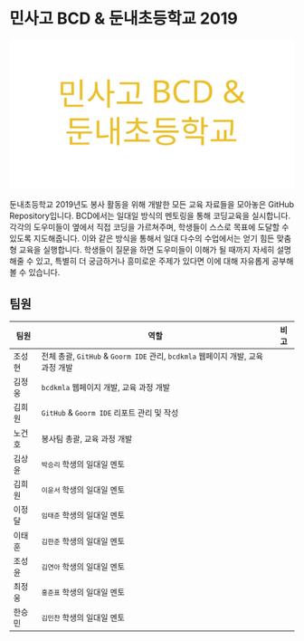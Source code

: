 # 민사고 BCD & 둔내초등학교 2019

![BCD Banner](Assets/BCDBanner.svg)

둔내초등학교 2019년도 봉사 활동을 위해 개발한 모든 교육 자료들을 모아놓은 GitHub Repository입니다. BCD에서는 일대일 방식의 멘토링을 통해 코딩교육을 실시합니다. 각각의 도우미들이 옆에서 직접 코딩을 가르쳐주며, 학생들이 스스로 목표에 도달할 수 있도록 지도해줍니다. 이와 같은 방식을 통해서 일대 다수의 수업에서는 얻기 힘든 맞춤형 교육을 실행합니다. 학생들이 질문을 하면 도우미들이 이해가 될 때까지 자세히 설명해줄 수 있고, 특별히 더 궁금하거나 흥미로운 주제가 있다면 이에 대해 자유롭게 공부해볼 수 있습니다.

## 팀원
|팀원|역할|비고|
|----|----|----|
|조성현|전체 총괄, `GitHub` & `Goorm IDE` 관리, `bcdkmla` 웹페이지 개발, 교육 과정 개발||
|김정웅|`bcdkmla` 웹페이지 개발, 교육 과정 개발||
|김희원|`GitHub` & `Goorm IDE` 리포트 관리 및 작성||
|노건호|봉사팀 총괄, 교육 과정 개발||
|김상윤|`박승리` 학생의 일대일 멘토||
|김희원|`이윤서` 학생의 일대일 멘토||
|이정달|`임태준` 학생의 일대일 멘토||
|이태훈|`김한준` 학생의 일대일 멘토||
|조성윤|`김연아` 학생의 일대일 멘토||
|최정웅|`홍준표` 학생의 일대일 멘토||
|한승민|`김민찬` 학생의 일대일 멘토||
